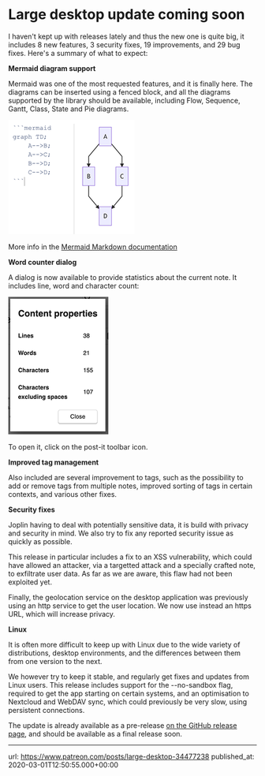 # Large desktop update coming soon

I haven't kept up with releases lately and thus the new one is quite big, it includes 8 new features, 3 security fixes, 19 improvements, and 29 bug fixes. Here's a summary of what to expect:

**Mermaid diagram support**

Mermaid was one of the most requested features, and it is finally here. The diagrams can be inserted using a fenced block, and all the diagrams supported by the library should be available, including Flow, Sequence, Gantt, Class, State and Pie diagrams.

![](images/20200301-125055_0.png)

More info in the [Mermaid Markdown documentation](https://joplinapp.org/markdown/#diagrams) 

**Word counter dialog**

A dialog is now available to provide statistics about the current note. It includes line, word and character count:

![](images/20200301-125055_1.png)

To open it, click on the post-it toolbar icon.

**Improved tag management**

Also included are several improvement to tags, such as the possibility to add or remove tags from multiple notes, improved sorting of tags in certain contexts, and various other fixes.

**Security fixes**

Joplin having to deal with potentially sensitive data, it is build with privacy and security in mind. We also try to fix any reported security issue as quickly as possible.

This release in particular includes a fix to an XSS vulnerability, which could have allowed an attacker, via a targetted attack and a specially crafted note, to exfiltrate user data. As far as we are aware, this flaw had not been exploited yet.

Finally, the geolocation service on the desktop application was previously using an http service to get the user location. We now use instead an https URL, which will increase privacy.

**Linux**

It is often more difficult to keep up with Linux due to the wide variety of distributions, desktop environments, and the differences between them from one version to the next.

We however try to keep it stable, and regularly get fixes and updates from Linux users. This release includes support for the --no-sandbox flag, required to get the app starting on certain systems, and an optimisation to Nextcloud and WebDAV sync, which could previously be very slow, using persistent connections.

The update is already available as a pre-release [on the GitHub release page](https://github.com/laurent22/joplin/releases/tag/v1.0.187), and should be available as a final release soon.

* * *

url: https://www.patreon.com/posts/large-desktop-34477238
published_at: 2020-03-01T12:50:55.000+00:00